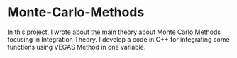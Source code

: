 # Monte-Carlo-Methods

In this project, I wrote about the main theory about Monte Carlo Methods focusing in Integration Theory. I develop a code in C++ for integrating some functions 
using VEGAS Method in one variable.

